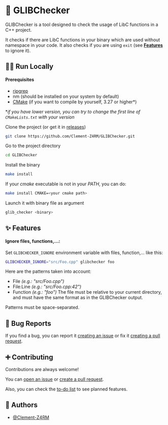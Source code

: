 # 🔎 GLIBChecker

GLIBChecker is a tool designed to check the usage of LibC functions in a C++ project.

It checks if there are LibC functions in your binary which are used without namespace in your code.
It also checks if you are using `exit` (see [**Features**](https://github.com/Clement-Z4RM/GLIBChecker?tab=readme-ov-file#-features) to ignore it).


## 👨‍💻 Run Locally

#### Prerequisites

- [ripgrep](https://github.com/BurntSushi/ripgrep?tab=readme-ov-file#installation)
- nm (should be installed on your system by default)
- [CMake](https://cmake.org/) (if you want to compile by yourself, 3.27 or higher*)

**if you have lower version, you can try to change the first line of `CMakeLists.txt` with your version*

Clone the project (or get it in [releases](https://github.com/Clement-Z4RM/GLIBChecker/releases/latest))

```bash
git clone https://github.com/Clement-Z4RM/GLIBChecker.git
```

Go to the project directory

```bash
cd GLIBChecker
```

Install the binary

```bash
make install
```
If your *cmake* executable is not in your *PATH*, you can do:

```bash
make install CMAKE=<your cmake path>
```

Launch it with binary file as argument

```bash
glib_checker <binary>
```


## ✨ Features

#### Ignore files, functions,...:
Set `GLIBCHECKER_IGNORE` environment variable with files, function,... like this:
```bash
GLIBCHECKER_IGNORE="src/Foo.cpp" glibchecker foo
```

Here are the patterns taken into account:
- File *(e.g.: "src/Foo.cpp")*
- File:Line *(e.g.: "src/Foo.cpp:42")*
- Function *(e.g.: "foo")*
The file must be relative to your current directory, and must have the same format as in the GLIBChecker output.

Patterns must be space-separated.


## 🐛 Bug Reports

If you find a bug, you can report it [creating an issue](https://github.com/Clement-Z4RM/GLIBChecker/issues/new/choose) or fix it [creating a pull request](https://github.com/Clement-Z4RM/GLIBChecker/compare).


## ➕ Contributing

Contributions are always welcome!

You can [open an issue](https://github.com/Clement-Z4RM/GLIBChecker/issues/new/choose) or [create a pull request](https://github.com/Clement-Z4RM/GLIBChecker/compare).

Also, you can check the [to-do list](https://github.com/users/Clement-Z4RM/projects/18) to see planned features.


## 👱 Authors

- [@Clement-Z4RM](https://www.github.com/Clement-Z4RM)
